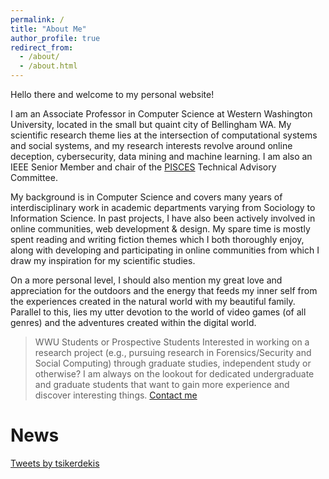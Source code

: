 ```yaml
---
permalink: /
title: "About Me"
author_profile: true
redirect_from:
  - /about/
  - /about.html
---
```


Hello there and welcome to my personal website!

I am an Associate Professor in Computer Science at Western Washington University, located in the small but quaint city of Bellingham WA. My scientific research theme lies at the intersection of computational systems and social systems, and my research interests revolve around online deception, cybersecurity, data mining and machine learning. I am also an IEEE Senior Member and chair of the [PISCES](https://pisces-nw.org/) Technical Advisory Committee.

My background is in Computer Science and covers many years of interdisciplinary work in academic departments varying from Sociology to Information Science. In past projects, I have also been actively involved in online communities, web development & design. My spare time is mostly spent reading and writing fiction themes which I both thoroughly enjoy, along with developing and participating in online communities from which I draw my inspiration for my scientific studies.

On a more personal level, I should also mention my great love and appreciation for the outdoors and the energy that feeds my inner self from the experiences created in the natural world with my beautiful family. Parallel to this, lies my utter devotion to the world of video games (of all genres) and the adventures created within the digital world.


> WWU Students or Prospective Students
> Interested in working on a research project (e.g., pursuing research in Forensics/Security and Social Computing) through graduate studies, independent study or otherwise? I am always on the lookout for dedicated undergraduate and graduate students that want to gain more experience and discover interesting things. [Contact me](/contact/)


News
======

<a class="twitter-timeline" href="https://twitter.com/tsikerdekis?ref_src=twsrc%5Etfw">Tweets by tsikerdekis</a> <script async src="https://platform.twitter.com/widgets.js" charset="utf-8"></script>

